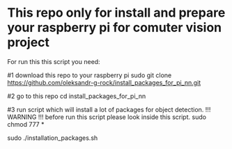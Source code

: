 # This repo only for install and prepare your raspberry pi for comuter vision project

For run this this script you need:

#1 download this repo to your raspberry pi
sudo git clone https://github.com/oleksandr-g-rock/install_packages_for_pi_nn.git

#2 go to this repo
cd install_packages_for_pi_nn

#3 run script which will install a lot of packages for object detection. !!! WARNING !!! before run this script please look inside this script.
sudo chmod 777 *

sudo ./installation_packages.sh
